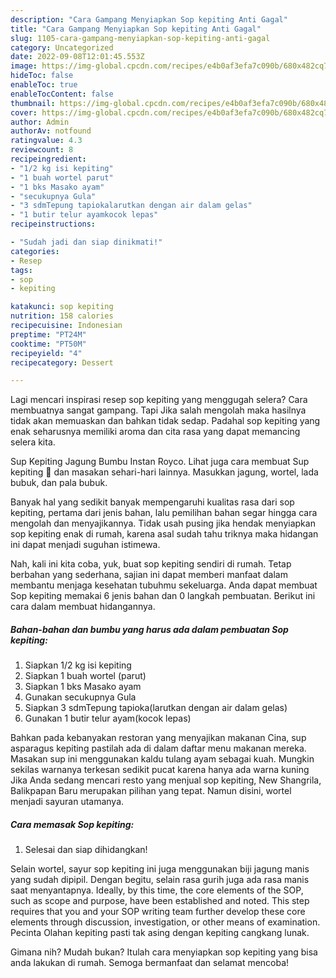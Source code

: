 ```yaml
---
description: "Cara Gampang Menyiapkan Sop kepiting Anti Gagal"
title: "Cara Gampang Menyiapkan Sop kepiting Anti Gagal"
slug: 1105-cara-gampang-menyiapkan-sop-kepiting-anti-gagal
category: Uncategorized
date: 2022-09-08T12:01:45.553Z
image: https://img-global.cpcdn.com/recipes/e4b0af3efa7c090b/680x482cq70/sop-kepiting-foto-resep-utama.jpg
hideToc: false
enableToc: true
enableTocContent: false
thumbnail: https://img-global.cpcdn.com/recipes/e4b0af3efa7c090b/680x482cq70/sop-kepiting-foto-resep-utama.jpg
cover: https://img-global.cpcdn.com/recipes/e4b0af3efa7c090b/680x482cq70/sop-kepiting-foto-resep-utama.jpg
author: Admin
authorAv: notfound
ratingvalue: 4.3
reviewcount: 8
recipeingredient:
- "1/2 kg isi kepiting"
- "1 buah wortel parut"
- "1 bks Masako ayam"
- "secukupnya Gula"
- "3 sdmTepung tapiokalarutkan dengan air dalam gelas"
- "1 butir telur ayamkocok lepas"
recipeinstructions:

- "Sudah jadi dan siap dinikmati!"
categories:
- Resep
tags:
- sop
- kepiting

katakunci: sop kepiting 
nutrition: 158 calories
recipecuisine: Indonesian
preptime: "PT24M"
cooktime: "PT50M"
recipeyield: "4"
recipecategory: Dessert

---
```



Lagi mencari inspirasi resep sop kepiting yang menggugah selera? Cara membuatnya sangat gampang. Tapi Jika salah mengolah maka hasilnya tidak akan memuaskan dan bahkan tidak sedap. Padahal sop kepiting yang enak seharusnya memiliki aroma dan cita rasa yang dapat memancing selera kita.


Sup Kepiting Jagung Bumbu Instan Royco. Lihat juga cara membuat Sup kepiting 🦀 dan masakan sehari-hari lainnya. Masukkan jagung, wortel, lada bubuk, dan pala bubuk.

Banyak hal yang sedikit banyak mempengaruhi kualitas rasa dari sop kepiting, pertama dari jenis bahan, lalu pemilihan bahan segar hingga cara mengolah dan menyajikannya. Tidak usah pusing jika hendak menyiapkan sop kepiting enak di rumah, karena asal sudah tahu triknya maka hidangan ini dapat menjadi suguhan istimewa.


Nah, kali ini kita coba, yuk, buat sop kepiting sendiri di rumah. Tetap berbahan yang sederhana, sajian ini dapat memberi manfaat dalam membantu menjaga kesehatan tubuhmu sekeluarga. Anda dapat membuat Sop kepiting memakai 6 jenis bahan dan 0 langkah pembuatan. Berikut ini cara dalam membuat hidangannya.

<!--inarticleads1-->

##### Bahan-bahan dan bumbu yang harus ada dalam pembuatan Sop kepiting:

1. Siapkan 1/2 kg isi kepiting
1. Siapkan 1 buah wortel (parut)
1. Siapkan 1 bks Masako ayam
1. Gunakan secukupnya Gula
1. Siapkan 3 sdmTepung tapioka(larutkan dengan air dalam gelas)
1. Gunakan 1 butir telur ayam(kocok lepas)


Bahkan pada kebanyakan restoran yang menyajikan makanan Cina, sup asparagus kepiting pastilah ada di dalam daftar menu makanan mereka. Masakan sup ini menggunakan kaldu tulang ayam sebagai kuah. Mungkin sekilas warnanya terkesan sedikit pucat karena hanya ada warna kuning Jika Anda sedang mencari resto yang menjual sop kepiting, New Shangrila, Balikpapan Baru merupakan pilihan yang tepat. Namun disini, wortel menjadi sayuran utamanya. 

<!--inarticleads2-->

##### Cara memasak Sop kepiting:


1. Selesai dan siap dihidangkan!

Selain wortel, sayur sop kepiting ini juga menggunakan biji jagung manis yang sudah dipipil. Dengan begitu, selain rasa gurih juga ada rasa manis saat menyantapnya. Ideally, by this time, the core elements of the SOP, such as scope and purpose, have been established and noted. This step requires that you and your SOP writing team further develop these core elements through discussion, investigation, or other means of examination. Pecinta Olahan kepiting pasti tak asing dengan kepiting cangkang lunak. 

Gimana nih? Mudah bukan? Itulah cara menyiapkan sop kepiting yang bisa anda lakukan di rumah. Semoga bermanfaat dan selamat mencoba!
